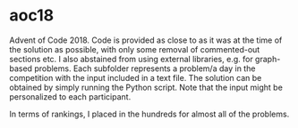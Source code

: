 # aoc18
Advent of Code 2018. Code is provided as close to as it was at the time of the solution as possible, with only some removal of commented-out sections etc. I also abstained from using external libraries, e.g. for graph-based problems. Each subfolder represents a problem/a day in the competition with the input included in a text file. The solution can be obtained by simply running the Python script. Note that the input might be personalized to each participant.

In terms of rankings, I placed in the hundreds for almost all of the problems.
